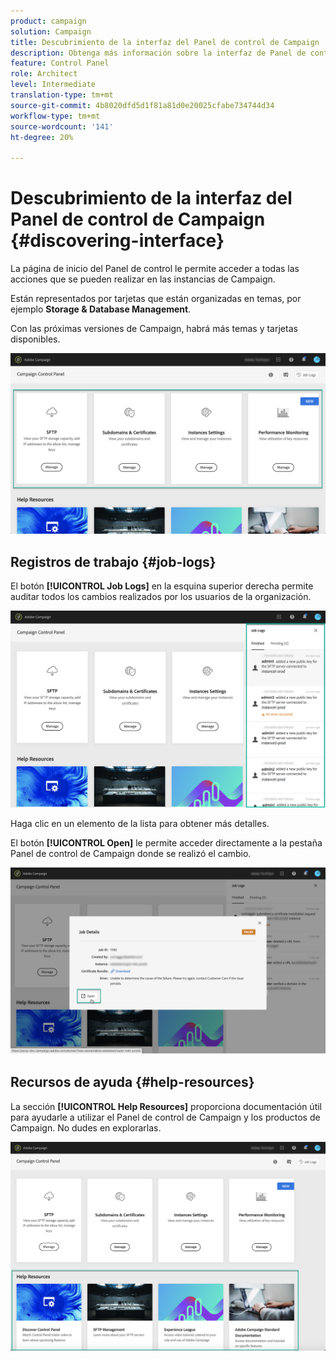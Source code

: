 ```yaml
---
product: campaign
solution: Campaign
title: Descubrimiento de la interfaz del Panel de control de Campaign
description: Obtenga más información sobre la interfaz de Panel de control de Campaign
feature: Control Panel
role: Architect
level: Intermediate
translation-type: tm+mt
source-git-commit: 4b8020dfd5d1f81a81d0e20025cfabe734744d34
workflow-type: tm+mt
source-wordcount: '141'
ht-degree: 20%

---
```



# Descubrimiento de la interfaz del Panel de control de Campaign {#discovering-interface}

La página de inicio del Panel de control le permite acceder a todas las acciones que se pueden realizar en las instancias de Campaign.

Están representados por tarjetas que están organizadas en temas, por ejemplo **Storage &amp; Database Management**.

Con las próximas versiones de Campaign, habrá más temas y tarjetas disponibles.

![](assets/control_panel_interface.png)

## Registros de trabajo {#job-logs}

El botón **[!UICONTROL Job Logs]** en la esquina superior derecha permite auditar todos los cambios realizados por los usuarios de la organización.

![](assets/control_panel_interface2.png)

Haga clic en un elemento de la lista para obtener más detalles.

El botón **[!UICONTROL Open]** le permite acceder directamente a la pestaña Panel de control de Campaign donde se realizó el cambio.

![](assets/control_panel_logdetails.png)

## Recursos de ayuda {#help-resources}

La sección **[!UICONTROL Help Resources]** proporciona documentación útil para ayudarle a utilizar el Panel de control de Campaign y los productos de Campaign. No dudes en explorarlas.

![](assets/helpresources.png)
